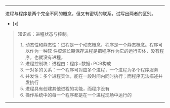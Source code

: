 ---
进程与程序是两个完全不同的概念，但又有密切的联系，试写出两者的区别。
- [x]  

> 知识点：进程状态与控制。
>   1. 动态性和静态性：进程是一个动态概念，程序是一个静态概念。程序可以作为一种软 件资源长期保存进程是把程序作为它的运行实体，没有程序，也就没有进程。
>   2. 进程控制块：进程由：程序+数据+PCB构成
>   3. 一对多的关系：一个程序可对应多个进程，一个进程为多个程序服务
>   4. 并发性：多个进程实体，能在一段时间内同时执行；而程序无法描述并发执行
>   5. 进程具有创建其他进程的功能，而程序没有
>   6. 操作系统中的每一个程序都是在一个进程现场中运行的

---